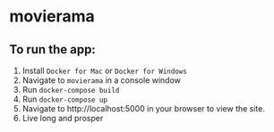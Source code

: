 # movierama

## To run the app:

1. Install `Docker for Mac` or `Docker for Windows`
1. Navigate to `movierama` in a console window
3. Run `docker-compose build`
4. Run `docker-compose up`
5. Navigate to http://localhost:5000 in your browser to view the site.
6. Live long and prosper
